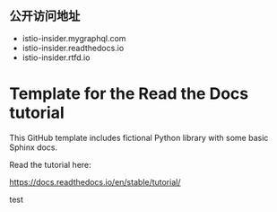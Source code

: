## 公开访问地址
- istio-insider.mygraphql.com
- istio-insider.readthedocs.io
- istio-insider.rtfd.io


Template for the Read the Docs tutorial
=======================================

This GitHub template includes fictional Python library
with some basic Sphinx docs.

Read the tutorial here:

https://docs.readthedocs.io/en/stable/tutorial/

test
